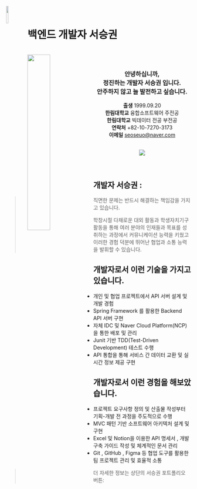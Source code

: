 <img align="left" style="width:11%;" src="https://github.com/user-attachments/assets/41ea3524-de70-4cb5-b185-693498f08c1b"/>
<br>
<h1>백엔드 개발자 서승권</h1>
<br>

<img align="left" style="width:35%;" src="https://github.com/user-attachments/assets/e8220c40-82b3-453d-8f49-47dd0e99b540"/>

<div align="center">
<br>
    
### 안녕하십니까,<br>정진하는 개발자 서승권 입니다.<br>안주하지 않고 늘 발전하고 싶습니다.
**출생** 1999.09.20 <br>
**한림대학교** 융합소프트웨어 주전공 <br>
**한림대학교** 빅데이터 전공 부전공 <br>
**연락처** +82-10-7270-3173 <br>
**이메일** seoseuo@naver.com <br><br>

<a href="https://chivalrous-saffron-326.notion.site/RESUME-b08978d8a93145c6a2c721a510845762?pvs=4" target="_blank">
    <img src="https://img.shields.io/badge/서승권 포트폴리오-E6E6E6?style=for-the-badge&logo=Bun&logoColor=gray" />
</a><br>


</div>
<br>
<br>

## 개발자 서승권 :

> 직면한 문제는 반드시 해결하는 책임감을 가지고 있습니다.
> 
> 
> 학창시절 다채로운 대외 활동과 학생자치기구 활동을 통해 여러 분야의 인재들과 목표를 성취하는 과정에서 커뮤니케이션 능력을 키웠고 이러한 경험 덕분에 뛰어난 협업과 소통 능력을 발휘할 수 있습니다.
> 

## 개발자로서 이런 기술을 가지고 있습니다.

- 개인 및 협업 프로젝트에서 API 서버 설계 및 개발 경험
- Spring Framework 를 활용한 Backend API 서버 구현
- 자체 IDC 및 Naver Cloud Platform(NCP)을 통한 배포 및 관리
- Junit 기반 TDD(Test-Driven Development) 테스트 수행
- API 통합을 통해 서비스 간 데이터 교환 및 실시간 정보 제공 구현

## 개발자로서 이런 경험을 해보았습니다.

- 프로젝트 요구사항 정의 및 산출물 작성부터 기획-개발 전 과정을 주도적으로 수행
- MVC 패턴 기반 소프트웨어 아키텍처 설계 및 구현
- Excel 및 Notion을 이용한 API 명세서 , 개발구축 가이드 작성 및 체계적인 문서 관리
- Git , GitHub , Figma 등 협업 도구를 활용한 팀 프로젝트 관리 및 효율적 소통

> 더 자세한 정보는 상단의 서승권 포트폴리오 버튼:




